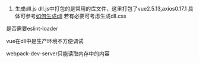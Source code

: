 1. 生成dll.js
dll.js中打包的是常用的库文件，这里打包了vue2.5.13,axios0.17.1
具体可参考[如何生成dll](https://segmentfault.com/a/1190000005969643)
若有必要可考虑生成dll.css


是否需要eslint-loader

vue在dll中是生产环境不方便调试

webpack-dev-server只能读取内存中的内容

